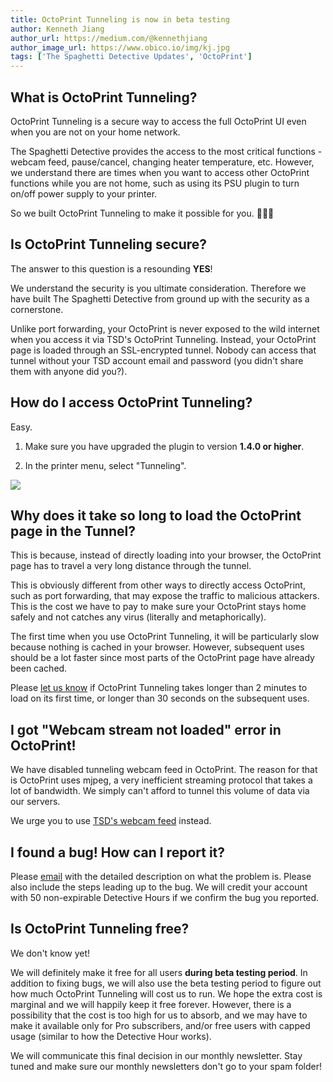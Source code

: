 ```yaml
---
title: OctoPrint Tunneling is now in beta testing
author: Kenneth Jiang
author_url: https://medium.com/@kennethjiang
author_image_url: https://www.obico.io/img/kj.jpg
tags: ['The Spaghetti Detective Updates', 'OctoPrint']
---
```


## What is OctoPrint Tunneling?

OctoPrint Tunneling is a secure way to access the full OctoPrint UI even when you are not on your home network.

The Spaghetti Detective provides the access to the most critical functions - webcam feed, pause/cancel, changing heater temperature, etc. However, we understand there are times when you want to access other OctoPrint functions while you are not home, such as using its PSU plugin to turn on/off power supply to your printer.

So we built OctoPrint Tunneling to make it possible for you. 🚀🚀🚀

## Is OctoPrint Tunneling secure?

<!-- truncate -->

The answer to this question is a resounding **YES**!

We understand the security is you ultimate consideration. Therefore we have built The Spaghetti Detective from ground up with the security as a cornerstone.

Unlike port forwarding, your OctoPrint is never exposed to the wild internet when you access it via TSD's OctoPrint Tunneling. Instead, your OctoPrint page is loaded through an SSL-encrypted tunnel. Nobody can access that tunnel without your TSD account email and password (you didn't share them with anyone did you?).

## How do I access OctoPrint Tunneling?

Easy.

1. Make sure you have upgraded the plugin to version **1.4.0 or higher**.

2. In the printer menu, select "Tunneling".

![](/img/blogs/octoprint-tunnel.png)

## Why does it take so long to load the OctoPrint page in the Tunnel?

This is because, instead of directly loading into your browser, the OctoPrint page has to travel a very long distance through the tunnel.

This is obviously different from other ways to directly access OctoPrint, such as port forwarding, that may expose the traffic to malicious attackers. This is the cost we have to pay to make sure your OctoPrint stays home safely and not catches any virus (literally and metaphorically).

The first time when you use OctoPrint Tunneling, it will be particularly slow because nothing is cached in your browser. However, subsequent uses should be a lot faster since most parts of the OctoPrint page have already been cached.

Please [let us know](mailto:support@thespaghettidetective.com) if OctoPrint Tunneling takes longer than 2 minutes to load on its first time, or longer than 30 seconds on the subsequent uses.

## I got "Webcam stream not loaded" error in OctoPrint!

We have disabled tunneling webcam feed in OctoPrint. The reason for that is OctoPrint uses mjpeg, a very inefficient streaming protocol that takes a lot of bandwidth. We simply can't afford to tunnel this volume of data via our servers.

We urge you to use [TSD's webcam feed](/docs/user-guides/webcam-streaming-for-human-eyes) instead.

## I found a bug! How can I report it?

Please [email](mailto:support@thespaghettidetective.com) with the detailed description on what the problem is. Please also include the steps leading up to the bug. We will credit your account with 50 non-expirable Detective Hours if we confirm the bug you reported.

## Is OctoPrint Tunneling free?

We don't know yet!

We will definitely make it free for all users **during beta testing period**. In addition to fixing bugs, we will also use the beta testing period to figure out how much OctoPrint Tunneling will cost us to run. We hope the extra cost is marginal and we will happily keep it free forever. However, there is a possibility that the cost is too high for us to absorb, and we may have to make it available only for Pro subscribers, and/or free users with capped usage (similar to how the Detective Hour works).

We will communicate this final decision in our monthly newsletter. Stay tuned and make sure our monthly newsletters don't go to your spam folder!
